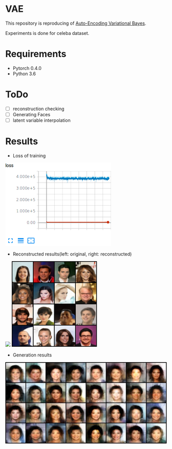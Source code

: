 # VAE

This repository is reproducing of [Auto-Encoding Variational Bayes](https://arxiv.org/abs/1312.6114).

Experiments is done for celeba dataset.

# Requirements
- Pytorch 0.4.0
- Python 3.6

# ToDo
- [ ] reconstruction checking 
- [ ] Generating Faces 
- [ ] latent variable interpolation

# Results
 - Loss of training

![](./pictures/Loss_curve.png)

 - Reconstructed results(left: original, right: reconstructed)

![](./picutres/original.png)
![](./pictures/reconstructed.png)

 - Generation results

![](./pictures/generated.jpg)
